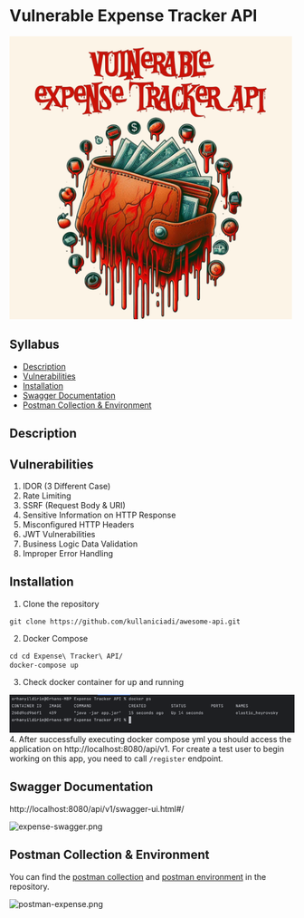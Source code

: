 # Vulnerable Expense Tracker API

  <img src="./vulnerable-api.png" alt="drawing" width="500"/>

## Syllabus
- [Description](#description)
- [Vulnerabilities](#vulnerabilities)
- [Installation](#installation)
- [Swagger Documentation](#swagger-documentation)
- [Postman Collection & Environment](#postman-collection--environment)

 ## Description

                                 




## Vulnerabilities
1. IDOR (3 Different Case)
2. Rate Limiting
3. SSRF (Request Body & URI)
4. Sensitive Information on HTTP Response
5. Misconfigured HTTP Headers
6. JWT Vulnerabilities
7. Business Logic Data Validation
8. Improper Error Handling

## Installation
1. Clone the repository
```shell
git clone https://github.com/kullaniciadi/awesome-api.git
```
2. Docker Compose
```shell
cd cd Expense\ Tracker\ API/ 
docker-compose up 
```
3. Check docker container for up and running

![img.png](img.png)
4. After successfully executing docker compose yml you should access the application on http://localhost:8080/api/v1. For create a test user to begin working on this app, you need to call `/register` endpoint. 


## Swagger Documentation
http://localhost:8080/api/v1/swagger-ui.html#/

![expense-swagger.png](..%2F..%2F..%2FDownloads%2Fexpense-swagger.png)     


## Postman Collection & Environment
You can find the [postman collection](/Expense%20Tracker%20API.postman_collection.json) and [postman environment](/Expense%20Tracker%20Env.postman_environment.json) in the repository.

![postman-expense.png](..%2F..%2F..%2FDownloads%2Fpostman-expense.png)


